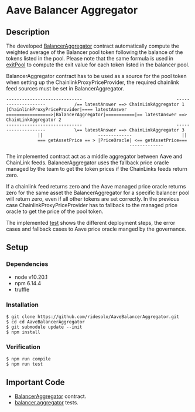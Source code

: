 # Aave Balancer Aggregator

## Description

The developed [BalancerAggregator](https://github.com/RideSolo/AaveBalancerAggregator/blob/master/contracts/BalancerAggregator.sol) contract automatically compute the weighted average of the Balancer pool token following the balance of the tokens listed in the pool. Please note that the same formula is used in [exitPool](https://github.com/balancer-labs/balancer-core/blob/f4ed5d65362a8d6cec21662fb6eae233b0babc1f/contracts/BPool.sol#L392) to compute the exit value for each token listed in the balancer pool.

BalancerAggregator contract has to be used as a source for the pool token when setting up the ChainlinkProxyPriceProvider, the required chainlink feed sources must be set in BalancerAggregator.

```
-----------------------------                                    --------------------           /== latestAnswer ==> ChainLinkAggregator 1
|ChainlinkProxyPriceProvider|==== latestAnswer =================>|BalancerAggregator|===========|== latestAnswer ==> ChainLinkAggregator 2
-----------------------------                                    --------------------           \== latestAnswer ==> ChainLinkAggregator 3
			||                     -------------                   ||
			=== getAssetPrice == > |PriceOracle| <== getAssetPrice===
                                               -------------
```

The implemented contract act as a middle aggregator between Aave and ChainLink feeds. BalancerAggregator uses the fallback price oracle managed by the team to get the token prices if the ChainLinks feeds return zero. 

If a chainlink feed returns zero and the Aave managed price oracle returns zero for the same asset the BalancerAggregator for a specific balancer pool will return zero, even if all other tokens are set correctly. In the previous case ChainlinkProxyPriceProvider has to fallback to the managed price oracle to get the price of the pool token.

The implemented [test](https://github.com/RideSolo/AaveBalancerAggregator/blob/master/test/balancer.aggregator.test.js) shows the different deployment steps, the error cases and fallback cases to Aave price oracle manged by the governance. 

## Setup

### Dependencies

* node v10.20.1
* npm 6.14.4
* truffle

### Installation

```console
$ git clone https://github.com/ridesolo/AaveBalancerAggregator.git
$ cd cd AaveBalancerAggregator
$ git submodule update --init
$ npm install
```
### Verification

```console
$ npm run compile
$ npm run test 
```

## Important Code

- [BalancerAggregator](https://github.com/RideSolo/AaveBalancerAggregator/blob/master/contracts/BalancerAggregator.sol) contract.
- [balancer.aggregator](https://github.com/RideSolo/AaveBalancerAggregator/blob/master/test/balancer.aggregator.test.js) tests.
